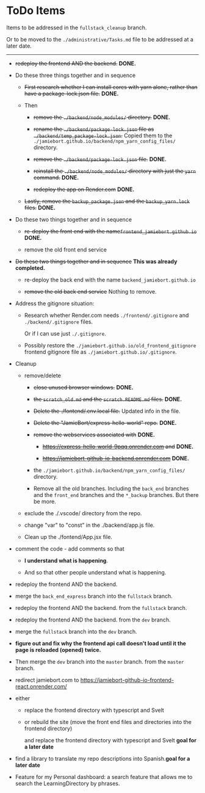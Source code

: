 # ToDo Items

Items to be addressed in the `fullstack_cleanup` branch.

Or to be moved to the `./administrative/Tasks.md` file to be addressed at a later date.

---

- ~~redeploy the frontend AND the backend.~~ **DONE.**

- Do these three things together and in sequence

  - ~~First research whether I can install cores with yarn alone, rather than have a package-lock.json file.~~ **DONE.**

  - Then

    - ~~remove the `./backend/node_modules/` directory.~~ **DONE.**

    - ~~rename the `./backend/package-lock.json` file as `./backend/temp_package-lock.json`.~~ Copied them to the `./jamiebort.github.io/backend/npm_yarn_config_files/` directory.

    - ~~remove the `./backend/package-lock.json` file.~~ **DONE.**

    - ~~reinstall the `./backend/node_modules/` directory with just the `yarn` command.~~ **DONE.**

    - ~~redeploy the app on Render.com~~ **DONE.**

  - ~~Lastly, remove the `backup_package.json` and the `backup_yarn.lock` files.~~ **DONE.**

- Do these two things together and in sequence

  - ~~re-deploy the front end with the name`frontend_jamiebort.github.io`~~ **DONE.**

  - remove the old front end service

- ~~Do these two things together and in sequence~~ **This was already completed.**

  - re-deploy the back end with the name `backend_jamiebort.github.io`

  - ~~remove the old back end service~~ Nothing to remove.

- Address the gitignore situation:

  - Research whether Render.com needs `./frontend/.gitignore` and `./backend/.gitignore` files.

    Or if I can use just `./.gitignore`.

  - Possibly restore the `./jamiebort.github.io/old_frontend_gitignore` frontend gitignore file as `./jamiebort.github.io/.gitignore`.

- Cleanup

  - remove/delete

    - ~~close unused browser windows.~~ **DONE.**

    - ~~the `scratch_old.md` and the `scratch.README.md` files.~~ **DONE.**

    - ~~Delete the ./fontend/.env.local file.~~ Updated info in the file.

    - ~~Delete the "JamieBort/express-hello-world" repo.~~ **DONE.**

    - ~~remove the webservices associated with~~ **DONE.**

      - ~~https://express-hello-world-9pqq.onrender.com and~~ **DONE.**

      - ~~https://jamiebort-github-io-backend.onrender.com~~ **DONE.**

    - the `./jamiebort.github.io/backend/npm_yarn_config_files/` directory.

    - Remove all the old branches. Including the `back_end` branches and the `front_end` branches and the `*_backup` branches. But there be more.

  - exclude the ./.vscode/ directory from the repo.

  - change "var" to "const" in the ./backend/app.js file.

  - Clean up the ./fontend/App.jsx file.

- comment the code - add comments so that

  - **I understand what is happening**.

  - And so that other people understand what is happening.

- redeploy the frontend AND the backend.

- merge the `back_end_express` branch into the `fullstack` branch.

- redeploy the frontend AND the backend. from the `fullstack` branch.

- redeploy the frontend AND the backend. from the `dev` branch.

- merge the `fullstack` branch into the `dev` branch.

- **figure out and fix why the frontend api call doesn't load until it the page is reloaded (opened) twice.**

- Then merge the `dev` branch into the `master` branch. from the `master` branch.

- redirect jamiebort.com to https://jamiebort-github-io-frontend-react.onrender.com/

- either

  - replace the frontend directory with typescript and Svelt

  - or rebuild the site (move the front end files and directories into the frontend directory)

    and replace the frontend directory with typescript and Svelt **goal for a later date**

- find a library to translate my repo descriptions into Spanish.**goal for a later date**

- Feature for my Personal dashboard: a search feature that allows me to search the LearningDirectory by phrases.
